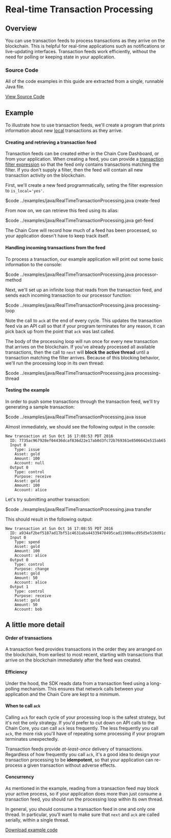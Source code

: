 # Real-time Transaction Processing

## Overview
You can use transaction feeds to process transactions as they arrive on the blockchain. This is helpful for real-time applications such as notifications or live-updating interfaces. Transaction feeds work efficiently, without the need for polling or keeping state in your application.

### Source Code
All of the code examples in this guide are extracted from a single, runnable Java file.

<a href="../examples/java/RealTimeTransactionProcessing.java" class="downloadBtn btn btn-success" target="\_blank">View Source Code</a>

## Example

To illustrate how to use transaction feeds, we'll create a program that prints information about new [local](../learn-more/global-vs-local-data) transactions as they arrive.

#### Creating and retrieving a transaction feed

Transaction feeds can be created either in the Chain Core Dashboard, or from your application. When creating a feed, you can provide a [transaction filter expression](../building-applications/query-filters) so that the feed only contains transactions matching the filter. If you don't supply a filter, then the feed will contain all new transaction activity on the blockchain.

First, we'll create a new feed programmatically, seting the filter expression to `is_local='yes'`.

$code ../examples/java/RealTimeTransactionProcessing.java create-feed

From now on, we can retrieve this feed using its alias:

$code ../examples/java/RealTimeTransactionProcessing.java get-feed

The Chain Core will record how much of a feed has been processed, so your application doesn't have to keep track itself.

#### Handling incoming transactions from the feed

To process a transaction, our example application will print out some basic information to the console:

$code ../examples/java/RealTimeTransactionProcessing.java processor-method

Next, we'll set up an infinite loop that reads from the transaction feed, and sends each incoming transaction to our processor function:

$code ../examples/java/RealTimeTransactionProcessing.java processing-loop

Note the call to `ack` at the end of every cycle. This updates the transaction feed via an API call so that if your program terminates for any reason, it can pick back up from the point that `ack` was last called.

The body of the processing loop will run once for every new transaction that arrives on the blockchain. If you've already processed all available transactions, then the call to `next` will **block the active thread** until a transaction matching the filter arrives. Because of this blocking behavior, we'll run the processing loop in its own thread:

$code ../examples/java/RealTimeTransactionProcessing.java processing-thread

#### Testing the example

In order to push some transactions through the transaction feed, we'll try generating a sample transaction:

$code ../examples/java/RealTimeTransactionProcessing.java issue

Almost immediately, we should see the following output in the console:

```
New transaction at Sun Oct 16 17:08:53 PDT 2016
  ID: 7735ac967928ef04436dcaf836d22e17ab0d3fc72b769361e8506642e515ab65
  Input 0
    Type: issue
    Asset: gold
    Amount: 100
    Account: null
  Output 0
    Type: control
    Purpose: receive
    Asset: gold
    Amount: 100
    Account: alice
```

Let's try submitting another transaction:

$code ../examples/java/RealTimeTransactionProcessing.java transfer

This should result in the following output:

```
New transaction at Sun Oct 16 17:08:55 PDT 2016
  ID: a934af2bef5187ad17bf51c4631aba44339478495cad11900acd95d5e510d91c
  Input 0
    Type: spend
    Asset: gold
    Amount: 100
    Account: alice
  Output 0
    Type: control
    Purpose: change
    Asset: gold
    Amount: 50
    Account: alice
  Output 1
    Type: control
    Purpose: receive
    Asset: gold
    Amount: 50
    Account: bob
```

## A little more detail

#### Order of transactions

A transaction feed provides transactions in the order they are arranged on the blockchain, from earliest to most recent, starting with transactions that arrive on the blockchain immediately after the feed was created.

#### Efficiency

Under the hood, the SDK reads data from a transaction feed using a long-polling mechanism. This ensures that network calls between your application and the Chain Core are kept to a minimum.

#### When to call `ack`

Calling `ack` for each cycle of your processing loop is the safest strategy, but it's not the only strategy. If you'd prefer to cut down on API calls to the Chain Core, you can call `ack` less frequently. The less frequently you call `ack`, the more risk you'll have of repeating some processing if your program terminates unexpectedly.

Transaction feeds provide *at-least-once* delivery of transactions. Regardless of how frequently you call `ack`, it's a good idea to design your transaction processing to be **idempotent**, so that your application can re-process a given transaction without adverse effects.

#### Concurrency

As mentioned in the example, reading from a transaction feed may block your active process, so if your application does more than just consume a transaction feed, you should run the processing loop within its own thread.

In general, you should consume a transaction feed in one and only one thread. In particular, you'll want to make sure that `next` and `ack` are called serially, within a single thread.

[Download example code](../examples/java/RealTimeTransactionProcessing.java)
